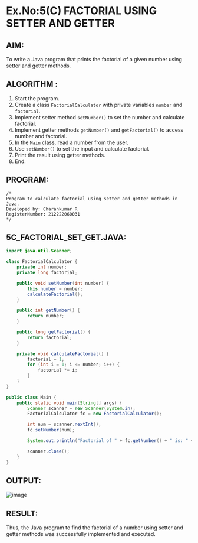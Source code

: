 # Ex.No:5(C) FACTORIAL USING SETTER AND GETTER

## AIM:
To write a Java program that prints the factorial of a given number using setter and getter methods.

## ALGORITHM :
1. Start the program.
2. Create a class `FactorialCalculator` with private variables `number` and `factorial`.
3. Implement setter method `setNumber()` to set the number and calculate factorial.
4. Implement getter methods `getNumber()` and `getFactorial()` to access number and factorial.
5. In the `Main` class, read a number from the user.
6. Use `setNumber()` to set the input and calculate factorial.
7. Print the result using getter methods.
8. End.

## PROGRAM:
```
/*
Program to calculate factorial using setter and getter methods in Java.
Developed by: Charankumar R
RegisterNumber: 212222060031
*/
```

## 5C_FACTORIAL_SET_GET.JAVA:
```java
import java.util.Scanner;

class FactorialCalculator {
    private int number;
    private long factorial;

    public void setNumber(int number) {
        this.number = number;
        calculateFactorial();
    }

    public int getNumber() {
        return number;
    }

    public long getFactorial() {
        return factorial;
    }

    private void calculateFactorial() {
        factorial = 1;
        for (int i = 1; i <= number; i++) {
            factorial *= i;
        }
    }
}

public class Main {
    public static void main(String[] args) {
        Scanner scanner = new Scanner(System.in);
        FactorialCalculator fc = new FactorialCalculator();

        int num = scanner.nextInt();
        fc.setNumber(num);

        System.out.println("Factorial of " + fc.getNumber() + " is: " + fc.getFactorial());

        scanner.close();
    }
}
```

## OUTPUT:
![image](https://github.com/user-attachments/assets/27ae009e-23e9-4e8c-8298-004265006362)


## RESULT:
Thus, the Java program to find the factorial of a number using setter and getter methods was successfully implemented and executed.
